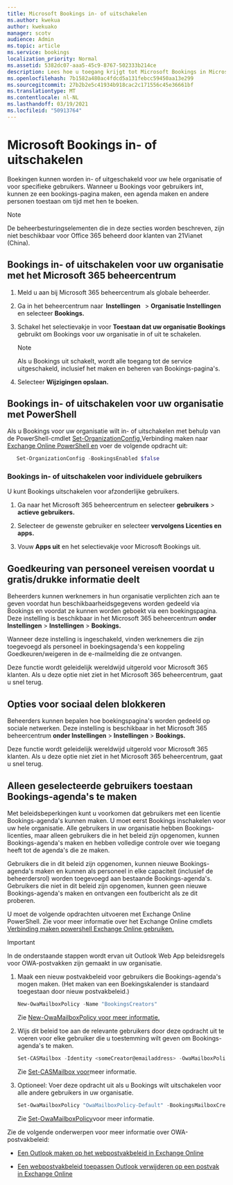 ```yaml
---
title: Microsoft Bookings in- of uitschakelen
ms.author: kwekua
author: kwekuako
manager: scotv
audience: Admin
ms.topic: article
ms.service: bookings
localization_priority: Normal
ms.assetid: 5382dc07-aaa5-45c9-8767-502333b214ce
description: Lees hoe u toegang krijgt tot Microsoft Bookings in Microsoft 365.
ms.openlocfilehash: 7b1582a480ac4fdcd5a131febcc59450aa13e299
ms.sourcegitcommit: 27b2b2e5c41934b918cac2c171556c45e36661bf
ms.translationtype: MT
ms.contentlocale: nl-NL
ms.lasthandoff: 03/19/2021
ms.locfileid: "50913764"
---
```

# <a name="turn-microsoft-bookings-on-or-off"></a>Microsoft Bookings in- of uitschakelen

Boekingen kunnen worden in- of uitgeschakeld voor uw hele organisatie of voor specifieke gebruikers. Wanneer u Bookings voor gebruikers int, kunnen ze een bookings-pagina maken, een agenda maken en andere personen toestaan om tijd met hen te boeken.

> [!NOTE]
> De beheerbesturingselementen die in deze secties worden beschreven, zijn niet beschikbaar voor Office 365 beheerd door klanten van 21Vianet (China).

## <a name="turn-bookings-on-or-off-for-your-organization-using-the-microsoft-365-admin-center"></a>Bookings in- of uitschakelen voor uw organisatie met het Microsoft 365 beheercentrum

1. Meld u aan bij Microsoft 365 beheercentrum als globale beheerder.

2. Ga in het beheercentrum naar  **Instellingen**   \> **Organisatie Instellingen** en selecteer **Bookings.**

3. Schakel het selectievakje in voor **Toestaan dat uw organisatie Bookings** gebruikt om Bookings voor uw organisatie in of uit te schakelen.

   > [!NOTE]
   > Als u Bookings uit schakelt, wordt alle toegang tot de service uitgeschakeld, inclusief het maken en beheren van Bookings-pagina's.

4. Selecteer **Wijzigingen opslaan.**

## <a name="turn-bookings-on-or-off-for-your-organization-using-powershell"></a>Bookings in- of uitschakelen voor uw organisatie met PowerShell

Als u Bookings voor uw organisatie wilt in- of uitschakelen met behulp van de PowerShell-cmdlet [Set-OrganizationConfig,](/powershell/module/exchange/set-organizationconfig)Verbinding maken naar [Exchange Online PowerShell en](/powershell/exchange/connect-to-exchange-online-powershell) voer de volgende opdracht uit:

```PowerShell
   Set-OrganizationConfig -BookingsEnabled $false
```

### <a name="turn-bookings-on-or-off-for-individual-users"></a>Bookings in- of uitschakelen voor individuele gebruikers

U kunt Bookings uitschakelen voor afzonderlijke gebruikers.

1. Ga naar het Microsoft 365 beheercentrum en selecteer **gebruikers** \> **actieve gebruikers.**

1. Selecteer de gewenste gebruiker en selecteer **vervolgens Licenties en apps.**

1. Vouw **Apps uit** en het selectievakje voor Microsoft Bookings uit.

## <a name="require-staff-approvals-before-sharing-freebusy-information"></a>Goedkeuring van personeel vereisen voordat u gratis/drukke informatie deelt

Beheerders kunnen werknemers in hun organisatie verplichten zich aan te geven voordat hun beschikbaarheidsgegevens worden gedeeld via Bookings en voordat ze kunnen worden geboekt via een boekingspagina. Deze instelling is beschikbaar in het Microsoft 365 beheercentrum **onder Instellingen** \> **Instellingen** \> **Bookings.**

Wanneer deze instelling is ingeschakeld, vinden werknemers die zijn toegevoegd als personeel in boekingsagenda's een koppeling Goedkeuren/weigeren in de e-mailmelding die ze ontvangen.

Deze functie wordt geleidelijk wereldwijd uitgerold voor Microsoft 365 klanten. Als u deze optie niet ziet in het Microsoft 365 beheercentrum, gaat u snel terug.

## <a name="block-social-sharing-options"></a>Opties voor sociaal delen blokkeren

Beheerders kunnen bepalen hoe boekingspagina's worden gedeeld op sociale netwerken. Deze instelling is beschikbaar in het Microsoft 365 beheercentrum **onder Instellingen** \> **Instellingen** \> **Bookings.**

Deze functie wordt geleidelijk wereldwijd uitgerold voor Microsoft 365 klanten. Als u deze optie niet ziet in het Microsoft 365 beheercentrum, gaat u snel terug.

## <a name="allow-only-selected-users-to-create-bookings-calendars"></a>Alleen geselecteerde gebruikers toestaan Bookings-agenda's te maken

Met beleidsbeperkingen kunt u voorkomen dat gebruikers met een licentie Bookings-agenda's kunnen maken. U moet eerst Bookings inschakelen voor uw hele organisatie. Alle gebruikers in uw organisatie hebben Bookings-licenties, maar alleen gebruikers die in het beleid zijn opgenomen, kunnen Bookings-agenda's maken en hebben volledige controle over wie toegang heeft tot de agenda's die ze maken.

Gebruikers die in dit beleid zijn opgenomen, kunnen nieuwe Bookings-agenda's maken en kunnen als personeel in elke capaciteit (inclusief de beheerdersrol) worden toegevoegd aan bestaande Bookings-agenda's. Gebruikers die niet in dit beleid zijn opgenomen, kunnen geen nieuwe Bookings-agenda's maken en ontvangen een foutbericht als ze dit proberen.

U moet de volgende opdrachten uitvoeren met Exchange Online PowerShell. Zie voor meer informatie over het Exchange Online cmdlets [Verbinding maken powershell Exchange Online gebruiken.](/powershell/exchange/connect-to-exchange-online-powershell)

> [!IMPORTANT]
> In de onderstaande stappen wordt ervan uit Outlook Web App beleidsregels voor OWA-postvakken zijn gemaakt in uw organisatie.

1. Maak een nieuw postvakbeleid voor gebruikers die Bookings-agenda's mogen maken. (Het maken van een Boekingskalender is standaard toegestaan door nieuw postvakbeleid.)

   ```PowerShell
   New-OwaMailboxPolicy -Name "BookingsCreators"
   ```

   Zie [New-OwaMailboxPolicy voor meer informatie.](/powershell/module/exchange/new-owamailboxpolicy)

2. Wijs dit beleid toe aan de relevante gebruikers door deze opdracht uit te voeren voor elke gebruiker die u toestemming wilt geven om Bookings-agenda's te maken.

   ```PowerShell
   Set-CASMailbox -Identity <someCreator@emailaddress> -OwaMailboxPolicy "BookingsCreators"
   ```

   Zie [Set-CASMailbox voor](/powershell/module/exchange/set-casmailbox)meer informatie.

3. Optioneel: Voer deze opdracht uit als u Bookings wilt uitschakelen voor alle andere gebruikers in uw organisatie.

   ```PowerShell
   Set-OwaMailboxPolicy "OwaMailboxPolicy-Default" -BookingsMailboxCreationEnabled:$false
   ```

   Zie [Set-OwaMailboxPolicy](/powershell/module/exchange/set-owamailboxpolicy)voor meer informatie.

Zie de volgende onderwerpen voor meer informatie over OWA-postvakbeleid:

- [Een Outlook maken op het webpostvakbeleid in Exchange Online](/exchange/clients-and-mobile-in-exchange-online/outlook-on-the-web/create-outlook-web-app-mailbox-policy)

- [Een webpostvakbeleid toepassen Outlook verwijderen op een postvak in Exchange Online](/exchange/clients-and-mobile-in-exchange-online/outlook-on-the-web/create-outlook-web-app-mailbox-policy)